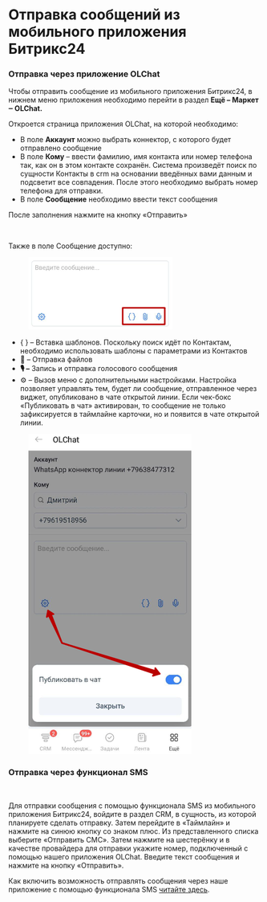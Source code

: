 # Отправка сообщений из мобильного приложения Битрикс24

### Отправка через приложение OLChat

Чтобы отправить сообщение из мобильного приложения Битрикс24, в нижнем меню приложения необходимо перейти в раздел **Ещё – Маркет ‒ OLChat.**

Откроется страница приложения OLChat, на которой необходимо:

* В поле **Аккаунт** можно выбрать коннектор, с которого будет отправлено сообщение
* В поле **Кому** – ввести фамилию, имя контакта или номер телефона так, как он в этом контакте сохранён. Система произведёт поиск по сущности Контакты в crm на основании введённых вами данным и подсветит все совпадения. После этого необходимо выбрать номер телефона для отправки.&#x20;
* В поле **Сообщение** необходимо ввести текст сообщения

После заполнения нажмите на кнопку «Отправить»

<figure><img src="../../.gitbook/assets/WhatsApp-Video-2024-10-15-at-15.19.40.gif" alt=""><figcaption></figcaption></figure>

Также в поле Сообщение доступно:

<figure><img src="../../.gitbook/assets/image (15).png" alt=""><figcaption></figcaption></figure>

* { } – Вставка шаблонов. Поскольку поиск идёт по Контактам, необходимо использовать шаблоны с параметрами из Контактов
* 📎 – Отправка файлов
* **🎙️ –** Запись и отправка голосового сообщения
* ⚙️ – Вызов меню с дополнительными настройками. Настройка позволяет управлять тем, будет ли сообщение, отправленное через виджет, опубликовано в чате открытой линии. Если чек-бокс «Публиковать в чат» активирован, то сообщение не только зафиксируется в таймлайне карточки, но и появится в чате открытой линии.

<figure><img src="../../.gitbook/assets/image (14).png" alt=""><figcaption></figcaption></figure>

### Отправка через функционал SMS

<figure><img src="../../.gitbook/assets/image.gif" alt=""><figcaption></figcaption></figure>

Для отправки сообщения с помощью функционала SMS из мобильного приложения Битрикс24, войдите в раздел CRM, в сущность, из которой планируете сделать отправку. Затем перейдите в «Таймлайн» и нажмите на синюю кнопку со знаком плюс. Из представленного списка выберите «Отправить СМС». Затем нажмите на шестерёнку и в качестве провайдера для отправки укажите номер, подключенный с помощью нашего приложения OLChat. Введите текст сообщения и нажмите на кнопку «Отправить».

Как включить возможность отправлять сообщения через наше приложение с помощью функционала SMS [читайте здесь](https://docs.olchat.io/ispolzovanie/poluchenie-i-otpravka-soobshenii/kak-napisat-pervym-sms#vklyuchenie-provaidera-sms-i-osobennosti-metoda).
